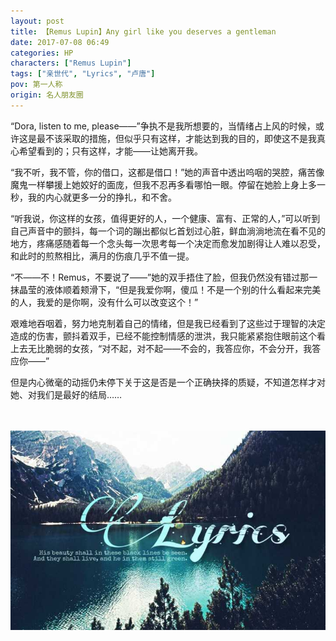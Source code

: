 ```yaml
---
layout: post
title: 【Remus Lupin】Any girl like you deserves a gentleman
date: 2017-07-08 06:49
categories: HP
characters: ["Remus Lupin"]
tags: ["亲世代", "Lyrics", "卢唐"]
pov: 第一人称
origin: 名人朋友圈
---
```


“Dora, listen to me, please——”争执不是我所想要的，当情绪占上风的时候，或许这是最不该采取的措施，但似乎只有这样，才能达到我的目的，即使这不是我真心希望看到的；只有这样，才能——让她离开我。

“我不听，我不管，你的借口，这都是借口！”她的声音中透出呜咽的哭腔，痛苦像魔鬼一样攀援上她姣好的面庞，但我不忍再多看哪怕一眼。停留在她脸上身上多一秒，我的内心就更多一分的挣扎，和不舍。

“听我说，你这样的女孩，值得更好的人，一个健康、富有、正常的人，”可以听到自己声音中的颤抖，每一个词的蹦出都似匕首划过心脏，鲜血淌淌地流在看不见的地方，疼痛感随着每一个念头每一次思考每一个决定而愈发加剧得让人难以忍受，和此时的煎熬相比，满月的伤痕几乎不值一提。

“不——不！Remus，不要说了——”她的双手捂住了脸，但我仍然没有错过那一抹晶莹的液体顺着颊滑下，“但是我爱你啊，傻瓜！不是一个别的什么看起来完美的人，我爱的是你啊，没有什么可以改变这个！”

艰难地吞咽着，努力地克制着自己的情绪，但是我已经看到了这些过于理智的决定造成的伤害，颤抖着双手，已经不能控制情感的泄洪，我只能紧紧抱住眼前这个看上去无比脆弱的女孩，“对不起，对不起——不会的，我答应你，不会分开，我答应你——”

但是内心微毫的动摇仍未停下关于这是否是一个正确抉择的质疑，不知道怎样才对她、对我们是最好的结局……

<br><br>
![](https://github.com/junesirius/junesirius.github.io/blob/master/assets/images/mrpyq/2017-07-08-Lyrics.jpg)

